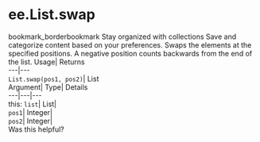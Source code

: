  
#  ee.List.swap 
bookmark_borderbookmark Stay organized with collections  Save and categorize content based on your preferences.
Swaps the elements at the specified positions. A negative position counts backwards from the end of the list. 
Usage| Returns  
---|---  
`List.swap(pos1, pos2)`| List  
Argument| Type| Details  
---|---|---  
this: `list`| List|   
`pos1`| Integer|   
`pos2`| Integer|   
Was this helpful?

